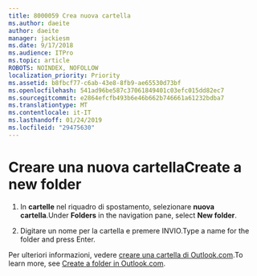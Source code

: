 ```yaml
---
title: 8000059 Crea nuova cartella
ms.author: daeite
author: daeite
manager: jackiesm
ms.date: 9/17/2018
ms.audience: ITPro
ms.topic: article
ROBOTS: NOINDEX, NOFOLLOW
localization_priority: Priority
ms.assetid: b8fbcf77-c6ab-43e8-8fb9-ae65530d73bf
ms.openlocfilehash: 541ad96be587c37061849401c03efc015dd82ec7
ms.sourcegitcommit: e2864efcfb493b6e46b662b746661a61232bdba7
ms.translationtype: MT
ms.contentlocale: it-IT
ms.lasthandoff: 01/24/2019
ms.locfileid: "29475630"
---
```

# <a name="create-a-new-folder"></a><span data-ttu-id="4c49c-102">Creare una nuova cartella</span><span class="sxs-lookup"><span data-stu-id="4c49c-102">Create a new folder</span></span>

1. <span data-ttu-id="4c49c-103">In **cartelle** nel riquadro di spostamento, selezionare **nuova cartella**.</span><span class="sxs-lookup"><span data-stu-id="4c49c-103">Under **Folders** in the navigation pane, select **New folder**.</span></span> 
    
2. <span data-ttu-id="4c49c-104">Digitare un nome per la cartella e premere INVIO.</span><span class="sxs-lookup"><span data-stu-id="4c49c-104">Type a name for the folder and press Enter.</span></span>
    
<span data-ttu-id="4c49c-105">Per ulteriori informazioni, vedere [creare una cartella di Outlook.com](https://support.office.com/article/5fa8de74-3562-4729-ac1d-5599f470b25a).</span><span class="sxs-lookup"><span data-stu-id="4c49c-105">To learn more, see [Create a folder in Outlook.com](https://support.office.com/article/5fa8de74-3562-4729-ac1d-5599f470b25a).</span></span>
  

